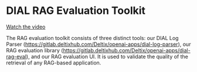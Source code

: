 # DIAL RAG Evaluation Toolkit

[Watch the video](https://youtu.be/HYg_L2dxu6U)

The RAG evaluation toolkit consists of three distinct tools: our DIAL Log Parser (https://gitlab.deltixhub.com/Deltix/openai-apps/dial-log-parser),  our RAG evaluation library (https://gitlab.deltixhub.com/Deltix/openai-apps/dial-rag-eval), and our RAG evaluation UI. It is used to validate the quality of the retrieval of any RAG-based application.
